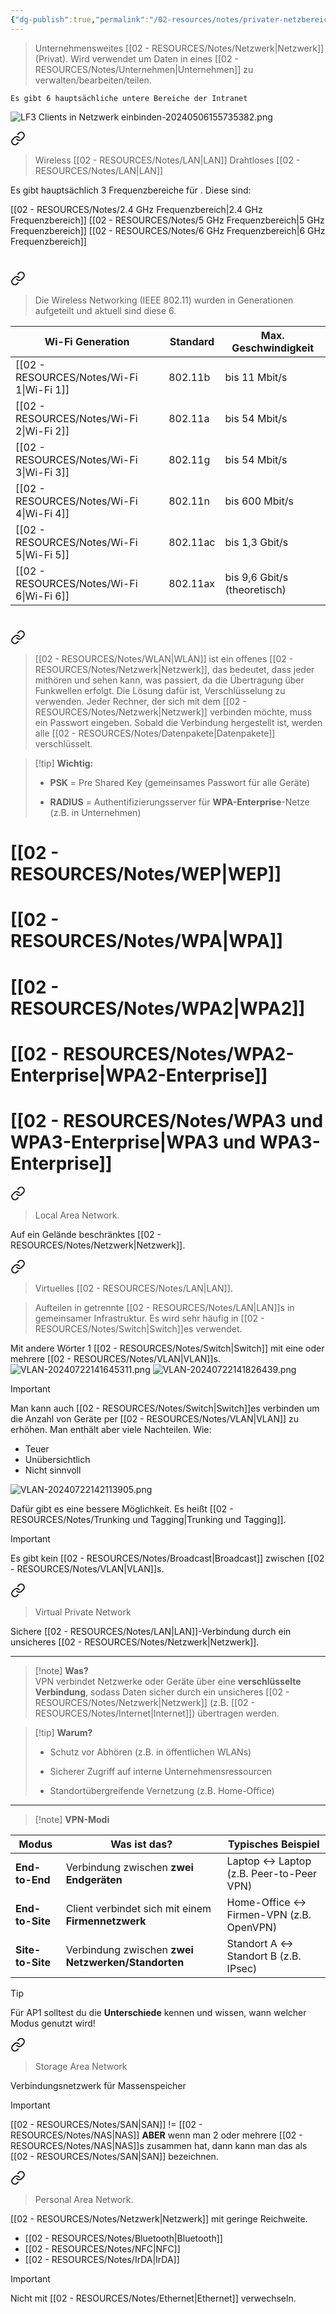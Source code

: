 ```yaml
---
{"dg-publish":true,"permalink":"/02-resources/notes/privater-netzbereich/","tags":["informatik/netzwerk","GFN/prüfungsrelevant/AP1"],"noteIcon":"","updated":"2025-09-10T16:35:44.464+02:00"}
---
```


> Unternehmensweites [[02 - RESOURCES/Notes/Netzwerk\|Netzwerk]] (Privat). Wird verwendet um Daten in eines [[02 - RESOURCES/Notes/Unternehmen\|Unternehmen]] zu verwalten/bearbeiten/teilen.

	Es gibt 6 hauptsächliche untere Bereiche der Intranet

![LF3 Clients in Netzwerk einbinden-20240506155735382.png](/img/user/02%20-%20RESOURCES/Files/IMG/LF3%20Clients%20in%20Netzwerk%20einbinden-20240506155735382.png)


<div class="transclusion internal-embed is-loaded"><a class="markdown-embed-link" href="/02-resources/notes/wlan/" aria-label="Open link"><svg xmlns="http://www.w3.org/2000/svg" width="24" height="24" viewBox="0 0 24 24" fill="none" stroke="currentColor" stroke-width="2" stroke-linecap="round" stroke-linejoin="round" class="svg-icon lucide-link"><path d="M10 13a5 5 0 0 0 7.54.54l3-3a5 5 0 0 0-7.07-7.07l-1.72 1.71"></path><path d="M14 11a5 5 0 0 0-7.54-.54l-3 3a5 5 0 0 0 7.07 7.07l1.71-1.71"></path></svg></a><div class="markdown-embed">




>Wireless [[02 - RESOURCES/Notes/LAN\|LAN]]
>Drahtloses [[02 - RESOURCES/Notes/LAN\|LAN]]

Es gibt hauptsächlich 3 Frequenzbereiche für . Diese sind:

[[02 - RESOURCES/Notes/2.4 GHz Frequenzbereich\|2.4 GHz Frequenzbereich]]
[[02 - RESOURCES/Notes/5 GHz Frequenzbereich\|5 GHz Frequenzbereich]]
[[02 - RESOURCES/Notes/6 GHz Frequenzbereich\|6 GHz Frequenzbereich]]

# 
<div class="transclusion internal-embed is-loaded"><a class="markdown-embed-link" href="/02-resources/notes/wlan-standards/" aria-label="Open link"><svg xmlns="http://www.w3.org/2000/svg" width="24" height="24" viewBox="0 0 24 24" fill="none" stroke="currentColor" stroke-width="2" stroke-linecap="round" stroke-linejoin="round" class="svg-icon lucide-link"><path d="M10 13a5 5 0 0 0 7.54.54l3-3a5 5 0 0 0-7.07-7.07l-1.72 1.71"></path><path d="M14 11a5 5 0 0 0-7.54-.54l-3 3a5 5 0 0 0 7.07 7.07l1.71-1.71"></path></svg></a><div class="markdown-embed">




>Die Wireless Networking (IEEE 802.11) wurden in Generationen aufgeteilt und aktuell sind diese 6.

| Wi-Fi Generation | Standard | Max. Geschwindigkeit         |
| ---------------- | -------- | ---------------------------- |
| [[02 - RESOURCES/Notes/Wi-Fi 1\|Wi-Fi 1]]      | 802.11b  | bis 11 Mbit/s                |
| [[02 - RESOURCES/Notes/Wi-Fi 2\|Wi-Fi 2]]      | 802.11a  | bis 54 Mbit/s                |
| [[02 - RESOURCES/Notes/Wi-Fi 3\|Wi-Fi 3]]      | 802.11g  | bis 54 Mbit/s                |
| [[02 - RESOURCES/Notes/Wi-Fi 4\|Wi-Fi 4]]      | 802.11n  | bis 600 Mbit/s               |
| [[02 - RESOURCES/Notes/Wi-Fi 5\|Wi-Fi 5]]      | 802.11ac | bis 1,3 Gbit/s               |
| [[02 - RESOURCES/Notes/Wi-Fi 6\|Wi-Fi 6]]      | 802.11ax | bis 9,6 Gbit/s (theoretisch) |


</div></div>
 

# 
<div class="transclusion internal-embed is-loaded"><a class="markdown-embed-link" href="/02-resources/notes/wlan-verschluesselung/" aria-label="Open link"><svg xmlns="http://www.w3.org/2000/svg" width="24" height="24" viewBox="0 0 24 24" fill="none" stroke="currentColor" stroke-width="2" stroke-linecap="round" stroke-linejoin="round" class="svg-icon lucide-link"><path d="M10 13a5 5 0 0 0 7.54.54l3-3a5 5 0 0 0-7.07-7.07l-1.72 1.71"></path><path d="M14 11a5 5 0 0 0-7.54-.54l-3 3a5 5 0 0 0 7.07 7.07l1.71-1.71"></path></svg></a><div class="markdown-embed">




>[[02 - RESOURCES/Notes/WLAN\|WLAN]] ist ein offenes [[02 - RESOURCES/Notes/Netzwerk\|Netzwerk]], das bedeutet, dass jeder mithören und sehen kann, was passiert, da die Übertragung über Funkwellen erfolgt. 
>Die Lösung dafür ist, Verschlüsselung zu verwenden. Jeder Rechner, der sich mit dem [[02 - RESOURCES/Notes/Netzwerk\|Netzwerk]] verbinden möchte, muss ein Passwort eingeben. 
>Sobald die Verbindung hergestellt ist, werden alle [[02 - RESOURCES/Notes/Datenpakete\|Datenpakete]] verschlüsselt.


> [!tip] **Wichtig:**
> 
> - **PSK** = Pre Shared Key (gemeinsames Passwort für alle Geräte)
>     
> - **RADIUS** = Authentifizierungsserver für **WPA-Enterprise**-Netze (z.B. in Unternehmen)
>
# [[02 - RESOURCES/Notes/WEP\|WEP]]

# [[02 - RESOURCES/Notes/WPA\|WPA]]
# [[02 - RESOURCES/Notes/WPA2\|WPA2]]
# [[02 - RESOURCES/Notes/WPA2-Enterprise\|WPA2-Enterprise]]
# [[02 - RESOURCES/Notes/WPA3 und WPA3-Enterprise\|WPA3 und WPA3-Enterprise]]

</div></div>


</div></div>


<div class="transclusion internal-embed is-loaded"><a class="markdown-embed-link" href="/02-resources/notes/lan/" aria-label="Open link"><svg xmlns="http://www.w3.org/2000/svg" width="24" height="24" viewBox="0 0 24 24" fill="none" stroke="currentColor" stroke-width="2" stroke-linecap="round" stroke-linejoin="round" class="svg-icon lucide-link"><path d="M10 13a5 5 0 0 0 7.54.54l3-3a5 5 0 0 0-7.07-7.07l-1.72 1.71"></path><path d="M14 11a5 5 0 0 0-7.54-.54l-3 3a5 5 0 0 0 7.07 7.07l1.71-1.71"></path></svg></a><div class="markdown-embed">




> Local Area Network.

Auf ein Gelände beschränktes [[02 - RESOURCES/Notes/Netzwerk\|Netzwerk]].

</div></div>


<div class="transclusion internal-embed is-loaded"><a class="markdown-embed-link" href="/02-resources/notes/vlan/" aria-label="Open link"><svg xmlns="http://www.w3.org/2000/svg" width="24" height="24" viewBox="0 0 24 24" fill="none" stroke="currentColor" stroke-width="2" stroke-linecap="round" stroke-linejoin="round" class="svg-icon lucide-link"><path d="M10 13a5 5 0 0 0 7.54.54l3-3a5 5 0 0 0-7.07-7.07l-1.72 1.71"></path><path d="M14 11a5 5 0 0 0-7.54-.54l-3 3a5 5 0 0 0 7.07 7.07l1.71-1.71"></path></svg></a><div class="markdown-embed">




> Virtuelles [[02 - RESOURCES/Notes/LAN\|LAN]].

>Aufteilen in getrennte [[02 - RESOURCES/Notes/LAN\|LAN]]s in gemeinsamer Infrastruktur.
>Es wird sehr häufig in [[02 - RESOURCES/Notes/Switch\|Switch]]es verwendet.



Mit andere Wörter 1 [[02 - RESOURCES/Notes/Switch\|Switch]] mit eine oder mehrere [[02 - RESOURCES/Notes/VLAN\|VLAN]]s.
![VLAN-20240722141645311.png](/img/user/02%20-%20RESOURCES/Files/IMG/VLAN-20240722141645311.png)
![VLAN-20240722141826439.png](/img/user/02%20-%20RESOURCES/Files/IMG/VLAN-20240722141826439.png)

>[!important] 
>Man kann auch [[02 - RESOURCES/Notes/Switch\|Switch]]es verbinden um die Anzahl von Geräte per [[02 - RESOURCES/Notes/VLAN\|VLAN]] zu erhöhen.
>Man enthält aber viele Nachteilen. Wie:
>- Teuer
>- Unübersichtlich
>- Nicht sinnvoll



![VLAN-20240722142113905.png](/img/user/02%20-%20RESOURCES/Files/IMG/VLAN-20240722142113905.png)

Dafür gibt es eine bessere Möglichkeit.
Es heißt [[02 - RESOURCES/Notes/Trunking und Tagging\|Trunking und Tagging]].


>[!important] 
>Es gibt kein [[02 - RESOURCES/Notes/Broadcast\|Broadcast]] zwischen [[02 - RESOURCES/Notes/VLAN\|VLAN]]s.


</div></div>


<div class="transclusion internal-embed is-loaded"><a class="markdown-embed-link" href="/02-resources/notes/vpn/" aria-label="Open link"><svg xmlns="http://www.w3.org/2000/svg" width="24" height="24" viewBox="0 0 24 24" fill="none" stroke="currentColor" stroke-width="2" stroke-linecap="round" stroke-linejoin="round" class="svg-icon lucide-link"><path d="M10 13a5 5 0 0 0 7.54.54l3-3a5 5 0 0 0-7.07-7.07l-1.72 1.71"></path><path d="M14 11a5 5 0 0 0-7.54-.54l-3 3a5 5 0 0 0 7.07 7.07l1.71-1.71"></path></svg></a><div class="markdown-embed">




> Virtual Private Network 

Sichere [[02 - RESOURCES/Notes/LAN\|LAN]]-Verbindung durch ein unsicheres [[02 - RESOURCES/Notes/Netzwerk\|Netzwerk]].

---

> [!note] **Was?**  
> VPN verbindet Netzwerke oder Geräte über eine **verschlüsselte Verbindung**, sodass Daten sicher durch ein unsicheres [[02 - RESOURCES/Notes/Netzwerk\|Netzwerk]] (z.B. [[02 - RESOURCES/Notes/Internet\|Internet]]) übertragen werden.

> [!tip] **Warum?**
> 
> - Schutz vor Abhören (z.B. in öffentlichen WLANs)
>     
> - Sicherer Zugriff auf interne Unternehmensressourcen
>     
> - Standortübergreifende Vernetzung (z.B. Home-Office)
>     

---

> [!note] **VPN-Modi**

|Modus|Was ist das?|Typisches Beispiel|
|---|---|---|
|**End-to-End**|Verbindung zwischen **zwei Endgeräten**|Laptop ↔ Laptop (z.B. Peer-to-Peer VPN)|
|**End-to-Site**|Client verbindet sich mit einem **Firmennetzwerk**|Home-Office ↔ Firmen-VPN (z.B. OpenVPN)|
|**Site-to-Site**|Verbindung zwischen **zwei Netzwerken/Standorten**|Standort A ↔ Standort B (z.B. IPsec)|

> [!tip]  
> Für AP1 solltest du die **Unterschiede** kennen und wissen, wann welcher Modus genutzt wird!


</div></div>


<div class="transclusion internal-embed is-loaded"><a class="markdown-embed-link" href="/02-resources/notes/san/" aria-label="Open link"><svg xmlns="http://www.w3.org/2000/svg" width="24" height="24" viewBox="0 0 24 24" fill="none" stroke="currentColor" stroke-width="2" stroke-linecap="round" stroke-linejoin="round" class="svg-icon lucide-link"><path d="M10 13a5 5 0 0 0 7.54.54l3-3a5 5 0 0 0-7.07-7.07l-1.72 1.71"></path><path d="M14 11a5 5 0 0 0-7.54-.54l-3 3a5 5 0 0 0 7.07 7.07l1.71-1.71"></path></svg></a><div class="markdown-embed">




> Storage Area Network 

Verbindungsnetzwerk für Massenspeicher

>[!important] 
>[[02 - RESOURCES/Notes/SAN\|SAN]]  != [[02 - RESOURCES/Notes/NAS\|NAS]]
>**ABER** wenn man 2 oder mehrere [[02 - RESOURCES/Notes/NAS\|NAS]]s zusammen hat, dann kann man das als [[02 - RESOURCES/Notes/SAN\|SAN]] bezeichnen.


</div></div>


<div class="transclusion internal-embed is-loaded"><a class="markdown-embed-link" href="/02-resources/notes/pan/" aria-label="Open link"><svg xmlns="http://www.w3.org/2000/svg" width="24" height="24" viewBox="0 0 24 24" fill="none" stroke="currentColor" stroke-width="2" stroke-linecap="round" stroke-linejoin="round" class="svg-icon lucide-link"><path d="M10 13a5 5 0 0 0 7.54.54l3-3a5 5 0 0 0-7.07-7.07l-1.72 1.71"></path><path d="M14 11a5 5 0 0 0-7.54-.54l-3 3a5 5 0 0 0 7.07 7.07l1.71-1.71"></path></svg></a><div class="markdown-embed">




> Personal Area Network.

[[02 - RESOURCES/Notes/Netzwerk\|Netzwerk]] mit geringe Reichweite.
- [[02 - RESOURCES/Notes/Bluetooth\|Bluetooth]]
- [[02 - RESOURCES/Notes/NFC\|NFC]]
- [[02 - RESOURCES/Notes/IrDA\|IrDA]]

</div></div>


>[!important] 
>Nicht mit [[02 - RESOURCES/Notes/Ethernet\|Ethernet]]  verwechseln.